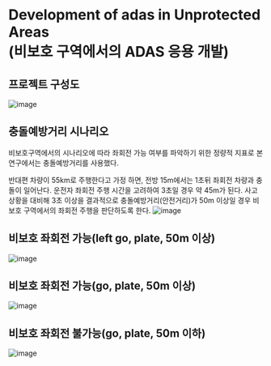 # Development of adas in Unprotected Areas  <br/> (비보호 구역에서의 ADAS 응용 개발) 
## 프로젝트 구성도
![image](https://github.com/parseyoung/Development-of-adas-in-Unprotected-Areas/assets/104110839/af010cf9-7da9-46e9-9f80-45f3b4c9cdea)
## 충돌예방거리 시나리오
비보호구역에서의 시나리오에 따라 좌회전 가능 여부를 파악하기 위한 정량적 지표로 본 연구에서는 충돌예방거리를 사용했다. 

반대편 차량이 55km로 주행한다고 가정 하면, 전방 15m에서는 1초뒤 좌회전 차량과 충돌이 일어난다. 운전자 좌회전 주행 시간을 고려하여 3초일 경우 약 45m가 된다. 사고상황을 대비해 3초 이상을 결과적으로 충돌예방거리(안전거리)가 50m 이상일 경우 비보호 구역에서의 좌회전 주행을 판단하도록 한다. 
![image](https://github.com/parseyoung/Development-of-adas-in-Unprotected-Areas/assets/104110839/7ded54d8-2d47-4df2-8e2d-0dd77f09bb1c)
## 비보호 좌회전 가능(left go, plate, 50m 이상)
![image](https://github.com/parseyoung/Development-of-adas-in-Unprotected-Areas/assets/104110839/1a258f67-fdd0-4ed8-a337-1f8c87de9078)
## 비보호 좌회전 가능(go, plate, 50m 이상)
![image](https://github.com/parseyoung/Development-of-adas-in-Unprotected-Areas/assets/104110839/49619427-7791-47d9-85cd-61ddcfc778c9)
## 비보호 좌회전 불가능(go, plate, 50m 이하)
![image](https://github.com/parseyoung/Development-of-adas-in-Unprotected-Areas/assets/104110839/e46fbf96-2a74-4357-9637-42e727d90e45)
